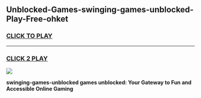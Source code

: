 
## Unblocked-Games-swinging-games-unblocked-Play-Free-ohket
<h3>
<a href="https://premium76.site?title=swinging-games-unblocked&ref=20M">CLICK TO PLAY</a></h3>
<hr>

<h3>
<a href="https://premium76.site?title=swinging-games-unblocked&ref=20M">CLICK 2 PLAY</a>
  
</h3>

<a href="https://premium76.site?title=swinging-games-unblocked&ref=19M"><img src="https://clearcache.store/games.png"></a>


**swinging-games-unblocked games unblocked: Your Gateway to Fun and Accessible Online Gaming**
